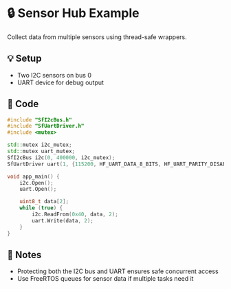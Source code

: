 # 🔒 Sensor Hub Example

Collect data from multiple sensors using thread-safe wrappers.

## 💡 Setup
- Two I2C sensors on bus 0
- UART device for debug output

## 🚀 Code
```cpp
#include "SfI2cBus.h"
#include "SfUartDriver.h"
#include <mutex>

std::mutex i2c_mutex;
std::mutex uart_mutex;
SfI2cBus i2c(0, 400000, i2c_mutex);
SfUartDriver uart(1, {115200, HF_UART_DATA_8_BITS, HF_UART_PARITY_DISABLE, HF_UART_STOP_BITS_1, HF_UART_HW_FLOWCTRL_DISABLE}, HF_GPIO_NUM_1, HF_GPIO_NUM_3, uart_mutex);

void app_main() {
    i2c.Open();
    uart.Open();

    uint8_t data[2];
    while (true) {
        i2c.ReadFrom(0x40, data, 2);
        uart.Write(data, 2);
    }
}
```

## 📝 Notes
- Protecting both the I2C bus and UART ensures safe concurrent access
- Use FreeRTOS queues for sensor data if multiple tasks need it
